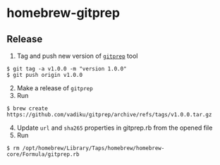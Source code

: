 # homebrew-gitprep

## Release
1. Tag and push new version of [`gitprep`](https://github.com/vadiku/gitprep) tool
```
$ git tag -a v1.0.0 -m "version 1.0.0"
$ git push origin v1.0.0
```
2. Make a release of `gitprep`
3. Run 
```
$ brew create https://github.com/vadiku/gitprep/archive/refs/tags/v1.0.0.tar.gz
```
4. Update `url` and `sha265` properties in gitprep.rb from the opened file
5. Run
```
$ rm /opt/homebrew/Library/Taps/homebrew/homebrew-core/Formula/gitprep.rb
```
